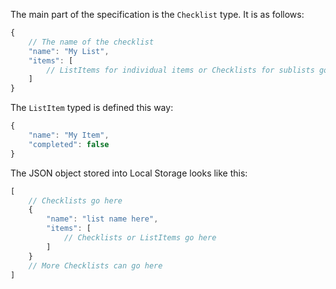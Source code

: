 The main part of the specification is the `Checklist` type. It is as follows:

```js
{
	// The name of the checklist
	"name": "My List",
	"items": [
		// ListItems for individual items or Checklists for sublists go here
	]
}
```

The `ListItem` typed is defined this way:

```js
{
	"name": "My Item",
	"completed": false
}
```

The JSON object stored into Local Storage looks like this:

```js
[
	// Checklists go here
	{
		"name": "list name here",
		"items": [
			// Checklists or ListItems go here
		]
	}
	// More Checklists can go here
]
```
